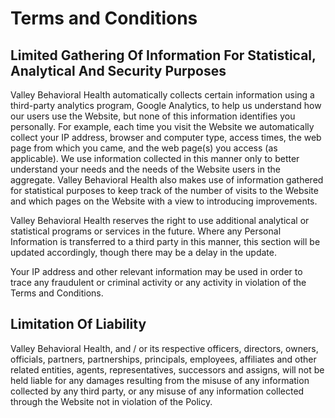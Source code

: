 Terms and Conditions
====================

Limited Gathering Of Information For Statistical, Analytical And Security Purposes
----------------------------------------------------------------------------------

Valley Behavioral Health automatically collects certain information using a third-party analytics program, Google Analytics, to help us understand how our users use the Website, but none of this information identifies you personally. For example, each time you visit the Website we automatically collect your IP address, browser and computer type, access times, the web page from which you came, and the web page(s) you access (as applicable). We use information collected in this manner only to better understand your needs and the needs of the Website users in the aggregate. Valley Behavioral Health also makes use of information gathered for statistical purposes to keep track of the number of visits to the Website and which pages on the Website with a view to introducing improvements.

Valley Behavioral Health reserves the right to use additional analytical or statistical programs or services in the future. Where any Personal Information is transferred to a third party in this manner, this section will be updated accordingly, though there may be a delay in the update.

Your IP address and other relevant information may be used in order to trace any fraudulent or criminal activity or any activity in violation of the Terms and Conditions.

Limitation Of Liability
-----------------------

Valley Behavioral Health, and / or its respective officers, directors, owners, officials, partners, partnerships, principals, employees, affiliates and other related entities, agents, representatives, successors and assigns, will not be held liable for any damages resulting from the misuse of any information collected by any third party, or any misuse of any information collected through the Website not in violation of the Policy.